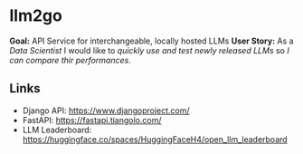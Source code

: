 # llm2go
**Goal:** API Service for interchangeable, locally hosted LLMs
**User Story:** As a *Data Scientist* I would like to *quickly use and test newly released LLMs* so *I can compare thir performances*.

## Links
- Django API: https://www.djangoproject.com/
- FastAPI: https://fastapi.tiangolo.com/
- LLM Leaderboard: https://huggingface.co/spaces/HuggingFaceH4/open_llm_leaderboard
